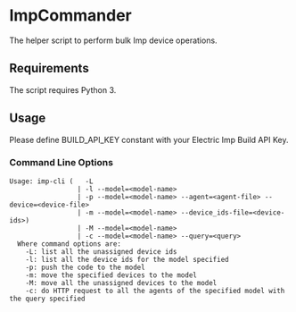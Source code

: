 ImpCommander
=================================

The helper script to perform bulk Imp device operations.

## Requirements

The script requires Python 3.

## Usage

Please define BUILD_API_KEY constant with your Electric Imp Build API Key.

### Command Line Options

```
Usage: imp-cli (   -L
                 | -l --model=<model-name>
                 | -p --model=<model-name> --agent=<agent-file> --device=<device-file>
                 | -m --model=<model-name> --device_ids-file=<device-ids>)
                 | -M --model=<model-name>
                 | -c --model=<model-name> --query=<query>
  Where command options are:
    -L: list all the unassigned device ids
    -l: list all the device ids for the model specified
    -p: push the code to the model
    -m: move the specified devices to the model
    -M: move all the unassigned devices to the model
    -c: do HTTP request to all the agents of the specified model with the query specified
```
